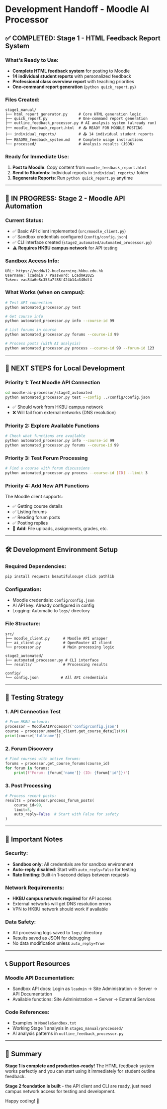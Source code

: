 # Development Handoff - Moodle AI Processor

## ✅ COMPLETED: Stage 1 - HTML Feedback Report System

### What's Ready to Use:
- **Complete HTML feedback system** for posting to Moodle
- **14 individual student reports** with personalized feedback
- **Professional class overview report** with teaching priorities
- **One-command report generation** (`python quick_report.py`)

### Files Created:
```
stage1_manual/
├── html_report_generator.py     # Core HTML generation logic
├── quick_report.py              # One-command report generation  
├── outline_feedback_processor.py # AI analysis system (already run)
├── moodle_feedback_report.html  # 📤 READY FOR MOODLE POSTING
├── individual_reports/          # 📤 14 individual student reports
├── README_feedback_system.md    # Complete usage instructions
└── processed/                   # Analysis results (JSON)
```

### Ready for Immediate Use:
1. **Post to Moodle**: Copy content from `moodle_feedback_report.html`
2. **Send to Students**: Individual reports in `individual_reports/` folder
3. **Regenerate Reports**: Run `python quick_report.py` anytime

---

## 🔧 IN PROGRESS: Stage 2 - Moodle API Automation

### Current Status:
- ✅ Basic API client implemented (`src/moodle_client.py`)
- ✅ Sandbox credentials configured (`config/config.json`)
- ✅ CLI interface created (`stage2_automated/automated_processor.py`)
- ⚠️ **Requires HKBU campus network** for API testing

### Sandbox Access Info:
```
URL: https://moddw12-buelearning.hkbu.edu.hk
Username: lcadmin / Password: Lcadm#2025
Token: eac84a6e8c353a7f88f424b14a340df4
```

### What Works (when on campus):
```bash
# Test API connection
python automated_processor.py test

# Get course info  
python automated_processor.py info --course-id 99

# List forums in course
python automated_processor.py forums --course-id 99

# Process posts (with AI analysis)
python automated_processor.py process --course-id 99 --forum-id 123
```

---

## 🎯 NEXT STEPS for Local Development

### Priority 1: Test Moodle API Connection
```bash
cd moodle-ai-processor/stage2_automated
python automated_processor.py test --config ../config/config.json
```
- ✅ Should work from HKBU campus network
- ❌ Will fail from external networks (DNS resolution)

### Priority 2: Explore Available Functions
```bash
# Check what functions are available
python automated_processor.py info --course-id 99
python automated_processor.py forums --course-id 99
```

### Priority 3: Test Forum Processing
```bash
# Find a course with forum discussions
python automated_processor.py process --course-id [ID] --limit 3
```

### Priority 4: Add New API Functions
The Moodle client supports:
- ✅ Getting course details
- ✅ Listing forums
- ✅ Reading forum posts  
- ✅ Posting replies
- 🔧 **Add**: File uploads, assignments, grades, etc.

---

## 🛠️ Development Environment Setup

### Required Dependencies:
```bash
pip install requests beautifulsoup4 click pathlib
```

### Configuration:
- Moodle credentials: `config/config.json`
- AI API key: Already configured in config
- Logging: Automatic to `logs/` directory

### File Structure:
```
src/
├── moodle_client.py      # Moodle API wrapper
├── ai_client.py          # OpenRouter AI client  
└── processor.py          # Main processing logic

stage2_automated/
├── automated_processor.py # CLI interface
└── results/              # Processing results

config/
└── config.json          # All API credentials
```

---

## 🧪 Testing Strategy

### 1. API Connection Test
```python
# From HKBU network:
processor = MoodleAIProcessor('config/config.json')
course = processor.moodle_client.get_course_details(99)
print(course['fullname'])
```

### 2. Forum Discovery
```python
# Find courses with active forums:
forums = processor.get_course_forums(course_id)
for forum in forums:
    print(f"Forum: {forum['name']} (ID: {forum['id']})")
```

### 3. Post Processing
```python
# Process recent posts:
results = processor.process_forum_posts(
    course_id=99, 
    limit=5, 
    auto_reply=False  # Start with False for safety
)
```

---

## 🚨 Important Notes

### Security:
- **Sandbox only**: All credentials are for sandbox environment
- **Auto-reply disabled**: Start with `auto_reply=False` for testing
- **Rate limiting**: Built-in 1-second delays between requests

### Network Requirements:
- **HKBU campus network required** for API access
- External networks will get DNS resolution errors
- VPN to HKBU network should work if available

### Data Safety:
- All processing logs saved to `logs/` directory
- Results saved as JSON for debugging
- No data modification unless `auto_reply=True`

---

## 📞 Support Resources

### Moodle API Documentation:
- Sandbox API docs: Login as `lcadmin` → Site Administration → Server → API Documentation
- Available functions: Site Administration → Server → External Services

### Code References:
- Examples in `MoodleSandbox.txt`
- Working Stage 1 analysis in `stage1_manual/processed/`
- AI analysis patterns in `outline_feedback_processor.py`

---

## 🎉 Summary

**Stage 1 is complete and production-ready!** The HTML feedback system works perfectly and you can start using it immediately for student outline feedback.

**Stage 2 foundation is built** - the API client and CLI are ready, just need campus network access for testing and development.

Happy coding! 🚀

